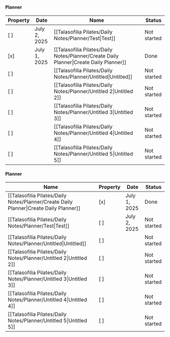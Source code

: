 #### Planner

|Property|Date|Name|Status|
|---|---|---|---|
|[ ]|July 2, 2025|[[Talasofilia Pilates/Daily Notes/Planner/Test\|Test]]|Not started|
|[x]|July 1, 2025|[[Talasofilia Pilates/Daily Notes/Planner/Create Daily Planner\|Create Daily Planner]]|Done|
|[ ]||[[Talasofilia Pilates/Daily Notes/Planner/Untitled\|Untitled]]|Not started|
|[ ]||[[Talasofilia Pilates/Daily Notes/Planner/Untitled 2\|Untitled 2]]|Not started|
|[ ]||[[Talasofilia Pilates/Daily Notes/Planner/Untitled 3\|Untitled 3]]|Not started|
|[ ]||[[Talasofilia Pilates/Daily Notes/Planner/Untitled 4\|Untitled 4]]|Not started|
|[ ]||[[Talasofilia Pilates/Daily Notes/Planner/Untitled 5\|Untitled 5]]|Not started|

  
  

  

  

  

  

#### Planner

|Name|Property|Date|Status|
|---|---|---|---|
|[[Talasofilia Pilates/Daily Notes/Planner/Create Daily Planner\|Create Daily Planner]]|[x]|July 1, 2025|Done|
|[[Talasofilia Pilates/Daily Notes/Planner/Test\|Test]]|[ ]|July 2, 2025|Not started|
|[[Talasofilia Pilates/Daily Notes/Planner/Untitled\|Untitled]]|[ ]||Not started|
|[[Talasofilia Pilates/Daily Notes/Planner/Untitled 2\|Untitled 2]]|[ ]||Not started|
|[[Talasofilia Pilates/Daily Notes/Planner/Untitled 3\|Untitled 3]]|[ ]||Not started|
|[[Talasofilia Pilates/Daily Notes/Planner/Untitled 4\|Untitled 4]]|[ ]||Not started|
|[[Talasofilia Pilates/Daily Notes/Planner/Untitled 5\|Untitled 5]]|[ ]||Not started|
